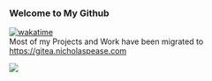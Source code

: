 ### Welcome to My Github
[![wakatime](https://wakatime.com/badge/user/804e2951-da01-4671-9353-8d0083e7932e.svg)](https://wakatime.com/@804e2951-da01-4671-9353-8d0083e7932e)<br>
Most of my Projects and Work have been migrated to https://gitea.nicholaspease.com

![](https://github-readme-stats.vercel.app/api/wakatime?username=LAX18&api_domain=wakaapi.nicholaspease.com&bg_color=000000&title_color=FFFFFF&icon_color=2F855A&text_color=ffffff&custom_title=Weekly%20Coding%20Stats&layout=compact)

